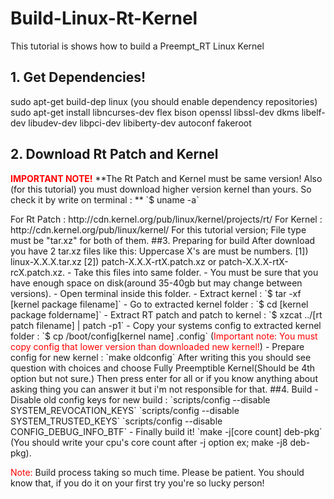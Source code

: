 # Build-Linux-Rt-Kernel
This tutorial is shows how to build a Preempt_RT Linux Kernel

<h2> 1. Get Dependencies! </h2>
sudo apt-get build-dep linux (you should enable dependency repositories) <br>
sudo apt-get install libncurses-dev flex bison openssl libssl-dev dkms libelf-dev libudev-dev libpci-dev libiberty-dev autoconf fakeroot
<h2> 2. Download Rt Patch and Kernel </h2>
<p>
  <font color="red"><b>IMPORTANT NOTE!</b></font>
**The Rt Patch and Kernel must be same version!
Also (for this tutorial) you must download higher version kernel than yours. So check it by write on terminal : **
`$ uname -a`</p>
For Rt Patch :
http://cdn.kernel.org/pub/linux/kernel/projects/rt/
For Kernel :
http://cdn.kernel.org/pub/linux/kernel/
For this tutorial version;
File type must be "tar.xz" for both of them.
##3. Preparing for build
After download you have 2 tar.xz files like this:
Uppercase X's are must be numbers.
[1]) linux-X.X.X.tar.xz
[2]) patch-X.X.X-rtX.patch.xz or patch-X.X.X-rtX-rcX.patch.xz.
- Take this files into same folder.
- You must be sure that you have enough space on disk(around 35-40gb but may change between versions).
- Open terminal inside this folder.
- Extract kernel : 
`$ tar -xf [kernel package filename]`
- Go to extracted kernel folder : 
`$ cd [kernel package foldername]`
- Extract RT patch and patch to kernel : 
`$ xzcat ../[rt patch filename] | patch -p1`
- Copy your systems config to extracted kernel folder : 
`$ cp /boot/config[kernel name] .config` 
(<font color="red">Important note: You must copy config that lower version than downloaded new kernel!</font>)
- Prepare config for new kernel :
`make oldconfig`
After writing this you should see question with choices and choose Fully Preemptible Kernel(Should be 4th option but not sure.)
Then press enter for all or if you know anything about asking thing you can answer it but i'm not responsible for that.
##4. Build
- Disable old config keys for new build :
`scripts/config --disable SYSTEM_REVOCATION_KEYS`
`scripts/config --disable SYSTEM_TRUSTED_KEYS`
`scripts/config --disable CONFIG_DEBUG_INFO_BTF`
- Finally build it!
`make -j[core count] deb-pkg` (You should write your cpu's core count after -j option ex;  make -j8 deb-pkg).

<font color="red">Note:</font> Build process taking so much time. Please be patient. 
You should know that, if you do it on your first try you're so lucky person!


